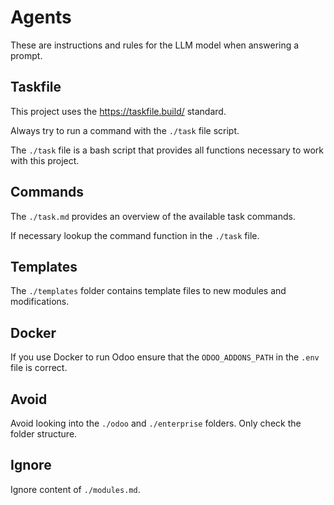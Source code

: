 # Agents

These are instructions and rules for the LLM model when answering a prompt.

## Taskfile

This project uses the <https://taskfile.build/> standard.

Always try to run a command with the `./task` file script.

The `./task` file is a bash script that provides all functions necessary to work with this project.

## Commands

The `./task.md` provides an overview of the available task commands.

If necessary lookup the command function in the `./task` file.

## Templates

The `./templates` folder contains template files to new modules and modifications.

## Docker

If you use Docker to run Odoo ensure that the `ODOO_ADDONS_PATH` in the `.env` file is correct.

## Avoid

Avoid looking into the `./odoo` and `./enterprise` folders. Only check the folder structure.

## Ignore

Ignore content of `./modules.md`.
